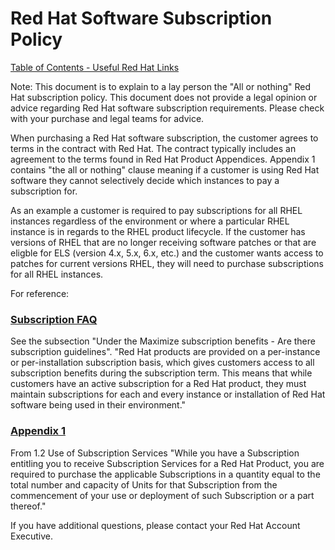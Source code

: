 # Red Hat Software Subscription Policy


[Table of Contents - Useful Red Hat Links](https://github.com/pslucas0212/UsefulRedHatLinks)

Note: This document is to explain to a lay person the "All or nothing" Red Hat subscription policy.  This document does not provide a legal opinion or advice regarding Red Hat software subscription requirements.  Please check with your purchase and legal teams for advice.

When purchasing a Red Hat software subscription, the customer agrees to terms in the contract with Red Hat.  The contract typically includes an agreement to the terms found in Red Hat Product Appendices.  Appendix 1 contains "the all or nothing" clause meaning if a customer is using Red Hat software they cannot selectively decide which instances to pay a subscription for.

As an example a customer is required to pay subscriptions for all RHEL instances regardless of the environment or where a particular RHEL instance is in regards to the RHEL product lifecycle.  If the customer has versions of RHEL that are no longer receiving software patches or that are eligble for ELS (version 4.x, 5.x, 6.x, etc.) and the customer wants access to patches for current versions RHEL, they will need to purchase subscriptions for all RHEL instances.

For reference:
### [Subscription FAQ](https://www.redhat.com/en/about/subscription-model-faq#are-there-subscription-guidelines)
See the subsection "Under the Maximize subscription benefits - Are there subscription guidelines".
"Red Hat products are provided on a per-instance or per-installation subscription basis, which gives customers access to all subscription benefits during the subscription term. This means that while customers have an active subscription for a Red Hat product, they must maintain subscriptions for each and every instance or installation of Red Hat software being used in their environment."

### [Appendix 1](https://www.redhat.com/licenses/Appendix_1_Global_English_20231205.pdf)
From 1.2 Use of Subscription Services
"While you have a Subscription entitling you to receive Subscription Services for a Red Hat Product, you are required to purchase the applicable Subscriptions in a quantity equal to the total number and capacity of Units for that Subscription from the commencement of your use or deployment of such Subscription or a part thereof."

If you have additional questions, please contact your Red Hat Account Executive.
